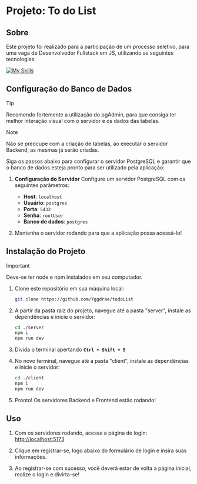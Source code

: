 # Projeto: To do List

## Sobre
Este projeto foi realizado para a participação de um processo seletivo, para uma vaga de Desenvolvedor Fullstack em JS, utilizando
as seguintes tecnologias:

[![My Skills](https://skillicons.dev/icons?i=js,nodejs,express,react,vite,postgres)](https://skillicons.dev)

## Configuração do Banco de Dados
> [!TIP]    
> Recomendo fortemente a utilização do pgAdmin, para que consiga ter melhor interação visual com o servidor e os dados das tabelas.

> [!NOTE]   
> Não se preocupe com a criação de tabelas, ao executar o servidor Backend, as mesmas já serão criadas.

Siga os passos abaixo para configurar o servidor PostgreSQL e garantir que o banco de dados esteja pronto para ser utilizado pela aplicação:

1. **Configuração do Servidor**
   Configure um servidor PostgreSQL com os seguintes parâmetros:

   - **Host**: `localhost`
   - **Usuário**: `postgres`
   - **Porta**: `5432`
   - **Senha**: `rootUser`
   - **Banco de dados**: `postgres`

2. Mantenha o servidor rodando para que a aplicação possa acessá-lo!

## Instalação do Projeto
> [!IMPORTANT]  
> Deve-se ter node e npm instalados em seu computador.

1. Clone este repositório em sua máquina local:
   ```bash
   git clone https://github.com/Yggdrae/todoList
   ```

2. A partir da pasta raiz do projeto, navegue até a pasta "server", instale as dependências e inicie o servidor:
   ```bash
   cd ./server
   npm i
   npm run dev
   ```

3. Divida o terminal apertando **`Ctrl + Shift + 5`**

4. No novo terminal, navegue até a pasta "client", instale as dependências e inicie o servidor:
   ```bash
   cd ./client
   npm i
   npm run dev
   ```

5. Pronto! Os servidores Backend e Frontend estão rodando!


## Uso

1. Com os servidores rodando, acesse a página de login: [http://localhost:5173](http://localhost:5173)

2. Clique em registrar-se, logo abaixo do formulário de login e insira suas informações.

3. Ao registrar-se com sucesso, você deverá estar de volta a página inicial, realize o login e divirta-se!
